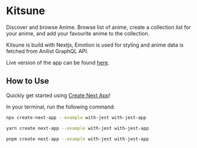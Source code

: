 # Kitsune

Discover and browse Anime. Browse list of anime, create a collection list for your anime, and add your favourite anime to the collection.

Kitsune is build with Nextjs, Emotion is used for styling and anime data is fetched from Anilist GraphQL API.

Live version of the app can be found [here](https://kitsune-two.vercel.app/).

## How to Use

Quickly get started using [Create Next App](https://github.com/vercel/next.js/tree/canary/packages/create-next-app#readme)!

In your terminal, run the following command:

```bash
npx create-next-app --example with-jest with-jest-app
```

```bash
yarn create next-app --example with-jest with-jest-app
```

```bash
pnpm create next-app --example with-jest with-jest-app
```
